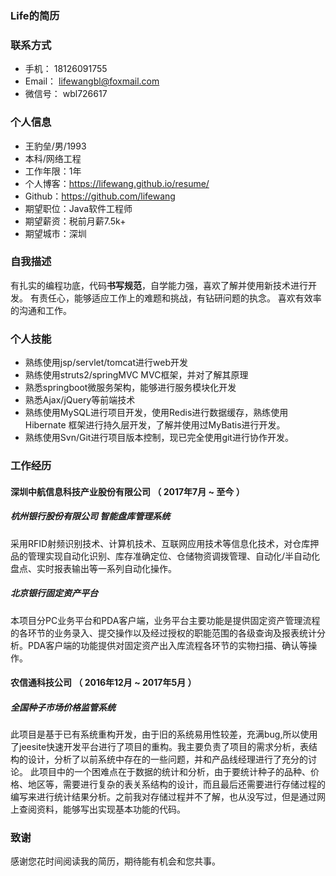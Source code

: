 ### Life的简历

### 联系方式

- 手机： 18126091755
- Email： lifewangbl@foxmail.com
- 微信号： wbl726617

### 个人信息

- 王豹垒/男/1993 
- 本科/网络工程
- 工作年限：1年
- 个人博客：https://lifewang.github.io/resume/
- Github：https://github.com/lifewang
- 期望职位：Java软件工程师
- 期望薪资：税前月薪7.5k+
- 期望城市：深圳

### 自我描述

有扎实的编程功底，代码**书写规范**，自学能力强，喜欢了解并使用新技术进行开发。
有责任心，能够适应工作上的难题和挑战，有钻研问题的执念。
喜欢有效率的沟通和工作。

### 个人技能

- 熟练使用jsp/servlet/tomcat进行web开发
- 熟练使用struts2/springMVC MVC框架，并对了解其原理
- 熟悉springboot微服务架构，能够进行服务模块化开发
- 熟悉Ajax/jQuery等前端技术
- 熟练使用MySQL进行项目开发，使用Redis进行数据缓存，熟练使用Hibernate 框架进行持久层开发，了解并使用过MyBatis进行开发。
- 熟练使用Svn/Git进行项目版本控制，现已完全使用git进行协作开发。

### 工作经历

#### 深圳中航信息科技产业股份有限公司 （ 2017年7月 ~ 至今 ）

##### 杭州银行股份有限公司 智能盘库管理系统

采用RFID射频识别技术、计算机技术、互联网应用技术等信息化技术，对仓库押品的管理实现自动化识别、库存准确定位、仓储物资调拨管理、自动化/半自动化盘点、实时报表输出等一系列自动化操作。

##### 北京银行固定资产平台

本项目分PC业务平台和PDA客户端，业务平台主要功能是提供固定资产管理流程的各环节的业务录入、提交操作以及经过授权的职能范围的各级查询及报表统计分析。PDA客户端的功能提供对固定资产出入库流程各环节的实物扫描、确认等操作。

#### 农信通科技公司 （ 2016年12月 ~ 2017年5月 ）

##### 全国种子市场价格监管系统

此项目是基于已有系统重构开发，由于旧的系统易用性较差，充满bug,所以使用了jeesite快速开发平台进行了项目的重构。我主要负责了项目的需求分析，表结构的设计，分析了以前系统中存在的一些问题，并和产品线经理进行了充分的讨论。 此项目中的一个困难点在于数据的统计和分析，由于要统计种子的品种、价格、地区等，需要进行复杂的表关系结构的设计，而且最后还需要进行存储过程的编写来进行统计结果分析。之前我对存储过程并不了解，也从没写过，但是通过网上查阅资料，能够写出实现基本功能的代码。

### 致谢

感谢您花时间阅读我的简历，期待能有机会和您共事。

